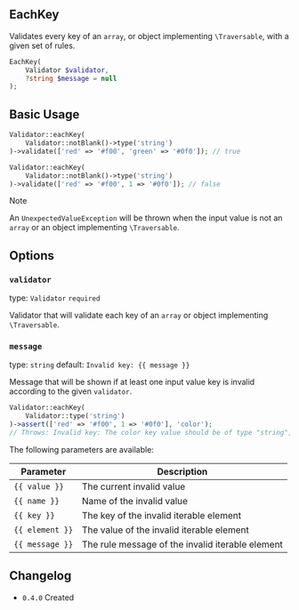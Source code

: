 ## EachKey

Validates every key of an `array`, or object implementing `\Traversable`, with a given set of rules.

```php
EachKey(
    Validator $validator,
    ?string $message = null
);
```

## Basic Usage

```php
Validator::eachKey(
    Validator::notBlank()->type('string')
)->validate(['red' => '#f00', 'green' => '#0f0']); // true

Validator::eachKey(
    Validator::notBlank()->type('string')
)->validate(['red' => '#f00', 1 => '#0f0']); // false
```

> [!NOTE]
> An `UnexpectedValueException` will be thrown when the input value is not an `array` or an object implementing `\Traversable`.

## Options

### `validator`

type: `Validator` `required`

Validator that will validate each key of an `array` or object implementing `\Traversable`.

### `message`

type: `string` default: `Invalid key: {{ message }}`

Message that will be shown if at least one input value key is invalid according to the given `validator`.

```php
Validator::eachKey(
    Validator::type('string')
)->assert(['red' => '#f00', 1 => '#0f0'], 'color'); 
// Throws: Invalid key: The color key value should be of type "string", 1 given.
```

The following parameters are available:

| Parameter       | Description                                      |
|-----------------|--------------------------------------------------|
| `{{ value }}`   | The current invalid value                        |
| `{{ name }}`    | Name of the invalid value                        |
| `{{ key }}`     | The key of the invalid iterable element          |
| `{{ element }}` | The value of the invalid iterable element        |
| `{{ message }}` | The rule message of the invalid iterable element |

## Changelog

- `0.4.0` Created